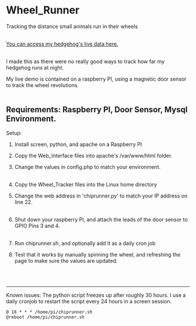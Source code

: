# Wheel_Runner
Tracking the distance small animals run in their wheels <br><br>

[You can access my hedgehog's live data here.](https://chip.fenneltechsolutions.com)<br><br>

I made this as there were no really good ways to track how far my hedgehog runs at night.<br>

My live demo is contained on a raspberry PI, using a magnetic door sensor to track the wheel revolutions.<br><br>

Requirements: Raspberry PI, Door Sensor, Mysql Environment.
---
Setup:<br>
1. Install screen, python, and apache on a Raspberry PI<br>
2. Copy the Web_Interface files into apache's /var/www/html folder.<br>
3. Change the values in config.php to match your environment.<br><br>

4. Copy the Wheel_Tracker files into the Linux home directory<br>
5. Change the web address in 'chiprunner.py' to match your IP address on line 22.<br><br>

6. Shut down your raspberry PI, and attach the leads of the door sensor to GPIO Pins 3 and 4.<br><br>

7. Run chiprunner.sh, and optionally add it as a daily cron job<br>
8. Test that it works by manually spinning the wheel, and refreshing the page to make sure the values are updated.<br>

<br><br>

---
Known issues: The python script freezes up after roughly 30 hours. I use a daily cronjob to restart the script every 24 hours in a screen session.<br>
```
0 18 * * * /home/pi/chiprunner.sh
@reboot /home/pi/chiprunner.sh
```
